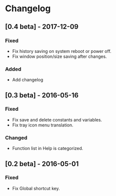 # Changelog

## [0.4 beta] - 2017-12-09
### Fixed
- Fix history saving on system reboot or power off.
- Fix window position/size saving after changes.
### Added
- Add changelog

## [0.3 beta] - 2016-05-16
### Fixed
- Fix save and delete constants and variables.
- Fix tray icon menu translation.
### Changed
- Function list in Help is categorized.

## [0.2 beta] - 2016-05-01
### Fixed
- Fix Global shortcut key.